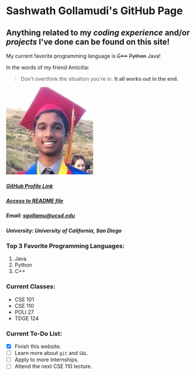 # Sashwath Gollamudi's GitHub Page
## **Anything** related to my *coding experience* and/or *projects* I've done can be found on this site!

My current favorite programming language is ~~C++~~ ~~Python~~ Java!

In the words of my friend Amicitia:
> Don't overthink the situation you're in. **It all works out in the end.**

![img_test](/img.jpg)
##### [GitHub Profile Link](https://github.com/Sash132/)
##### [Access to README file](/README.md)
##### Email: sgollamu@ucsd.edu
##### University: University of California, San Diego

### Top 3 Favorite Programming Languages:
1. Java
2. Python
3. C++

### Current Classes:
- CSE 101
- CSE 110
- POLI 27
- TDGE 124

### Current To-Do List:
- [x] Finish this website.
- [ ] Learn more about `git` and `SQL`.
- [ ] Apply to more internships.
- [ ] Attend the next CSE 110 lecture.

